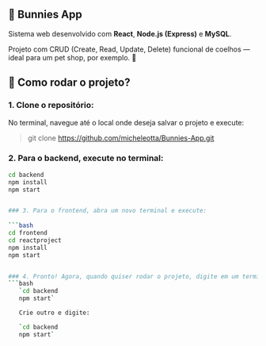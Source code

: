 ## 🐇 Bunnies App

Sistema web desenvolvido com **React**, **Node.js (Express)** e **MySQL**.

Projeto com CRUD (Create, Read, Update, Delete) funcional de coelhos — ideal para um pet shop, por exemplo. 🐰

## 💭 Como rodar o projeto? 

### 1. Clone o repositório:
No terminal, navegue até o local onde deseja salvar o projeto e execute:
> git clone https://github.com/micheleotta/Bunnies-App.git


### 2. Para o backend, execute no terminal:
```bash
cd backend
npm install
npm start


### 3. Para o frontend, abra um novo terminal e execute:
   
```bash
cd frontend
cd reactproject
npm install
npm start


### 4. Pronto! Agora, quando quiser rodar o projeto, digite em um terminal:
```bash
   `cd backend
   npm start`

   Crie outro e digite:

   `cd backend
   npm start`
